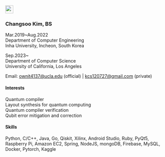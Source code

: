 # <img src="https://media.giphy.com/media/hvRJCLFzcasrR4ia7z/giphy.gif" width="25px">

### Changsoo Kim, BS
Mar.2019~Aug.2022  
Department of Computer Engineering  
Inha University, Incheon, South Korea  

Sep.2023~  
Department of Computer Science  
University of California, Los Angeles

Email: ownit4137@ucla.edu (official) |  kcs120727@gmail.com (private)

#### Interests
Quantum compiler  
Layout synthesis for quantum computing  
Quantum compiler verification  
Qubit error mitigation and correction

#### Skills
Python, C/C++, Java, Go, Qiskit, Xilinx, Android Studio, Ruby, PyQt5, Raspberry Pi, Amazon EC2, Spring, NodeJS, mongoDB, Firebase, MySQL, Docker, Pytorch, Kaggle
